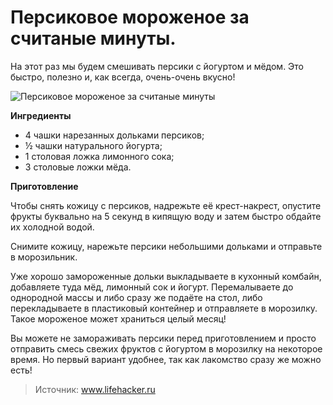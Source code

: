 # Персиковое мороженое за считаные минуты.
На этот раз мы будем смешивать персики с йогуртом и мёдом. Это быстро, полезно и, как всегда, очень-очень вкусно!

![Персиковое мороженое за считаные минуты]( ~/repo/sites/wiki/images/Kulinar/IceCream/persic_ice.gif 'Персиковое мороженое за считаные минуты')

**Ингредиенты**

- 4 чашки нарезанных дольками персиков;
- ½ чашки натурального йогурта;
- 1 столовая ложка лимонного сока;
- 3 столовые ложки мёда.

**Приготовление**

Чтобы снять кожицу с персиков, надрежьте её крест-накрест, опустите фрукты буквально на 5 секунд в кипящую воду и затем быстро обдайте их холодной водой.

Снимите кожицу, нарежьте персики небольшими дольками и отправьте в морозильник.

Уже хорошо замороженные дольки выкладываете в кухонный комбайн, добавляете туда мёд, лимонный сок и йогурт. Перемалываете до однородной массы и либо сразу же подаёте на стол, либо перекладываете в пластиковый контейнер и отправляете в морозилку. Такое мороженое может храниться целый месяц!

Вы можете не замораживать персики перед приготовлением и просто отправить смесь свежих фруктов с йогуртом в морозилку на некоторое время. Но первый вариант удобнее, так как лакомство сразу же можно есть!

> Источник: www.lifehacker.ru
